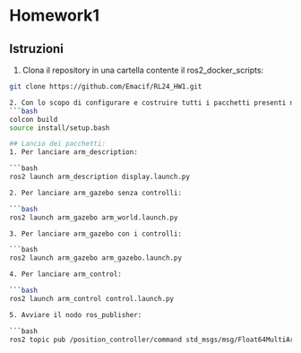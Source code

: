 # Homework1 
## Istruzioni 
1. Clona il repository in una cartella contente il ros2_docker_scripts:
```bash 
git clone https://github.com/Emacif/RL24_HW1.git

2. Con lo scopo di configurare e costruire tutti i pacchetti presenti nel workspace:
```bash 
colcon build 
source install/setup.bash 

## Lancio dei pacchetti: 
1. Per lanciare arm_description:

```bash 
ros2 launch arm_description display.launch.py 

2. Per lanciare arm_gazebo senza controlli: 

```bash 
ros2 launch arm_gazebo arm_world.launch.py 

3. Per lanciare arm_gazebo con i controlli: 

```bash 
ros2 launch arm_gazebo arm_gazebo.launch.py 

4. Per lanciare arm_control: 

```bash 
ros2 launch arm_control control.launch.py 

5. Avviare il nodo ros_publisher: 

```bash 
ros2 topic pub /position_controller/command std_msgs/msg/Float64MultiArray "{data: [0.0, 0.0, 0.0, 0.0]}"